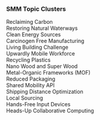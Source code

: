 ### SMM Topic Clusters

Reclaiming Carbon  
Restoring Natural Waterways   
Clean Energy Sources  
Carcinogen Free Manufacturing  
Living Building Challenge  
Upwardly Mobile Workforce  
Recycling Plastics  
Nano Wood and Super Wood  
Metal-Organic Frameworks (MOF)  
Reduced Packaging  
Shared Mobility API  
Shipping Distance Optimization  
Local Sourcing  
Hands-Free Input Devices  
Heads-Up Collaborative Computing  